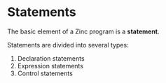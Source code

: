 # Statements

The basic element of a Zinc program is a **statement**.

Statements are divided into several types:
1. Declaration statements
2. Expression statements
3. Control statements
